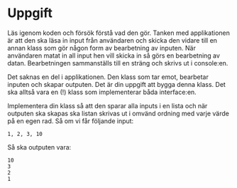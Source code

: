 ﻿# Uppgift
Läs igenom koden och försök förstå vad den gör. Tanken med
applikationen är att den ska läsa in input från användaren och skicka
den vidare till en annan klass som gör någon form av bearbetning av
inputen. När användaren matat in all input hen vill skicka in så görs
en bearbetning av datan. Bearbetningen sammanställs till en sträng
och skrivs ut i console:en.

Det saknas en del i applikationen. Den klass som tar emot, bearbetar
inputen och skapar outputen. Det är din uppgift att bygga denna
klass. Det ska alltså vara en (!) klass som implementerar båda
interface:en.

Implementera din klass så att den sparar alla inputs i en lista och
när outputen ska skapas ska listan skrivas ut i omvänd ordning med
varje värde på en egen rad. Så om vi får följande input:

```
1, 2, 3, 10
```

Så ska outputen vara:

```
10
3
2
1
```
